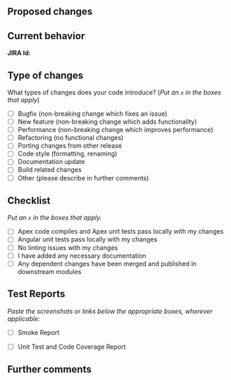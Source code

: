 ## Proposed changes
<!-- Describe the big picture of your changes to communicate to the reviewers why this pull request should be accepted. If it fixes a bug or resolves a feature request, be sure to link to JIRA ticket. -->

## Current behavior
<!-- Describe the current behavior that you are modifying, or link to a relevant JIRA ticket. -->

**JIRA Id**: 

## Type of changes

What types of changes does your code introduce? (_Put an `x` in the boxes that apply_)

- [ ] Bugfix (non-breaking change which fixes an issue)
- [ ] New feature (non-breaking change which adds functionality)
- [ ] Performance (non-breaking change which improves performance)
- [ ] Refactoring (no functional changes)
- [ ] Porting changes from other release
- [ ] Code style (formatting, renaming)
- [ ] Documentation update
- [ ] Build related changes
- [ ] Other (please describe in further comments)

## Checklist

_Put an `x` in the boxes that apply._

- [ ] Apex code compiles and Apex unit tests pass locally with my changes
- [ ] Angular unit tests pass locally with my changes
- [ ] No linting issues with my changes
- [ ] I have added any necessary documentation
- [ ] Any dependent changes have been merged and published in downstream modules

## Test Reports
_Paste the screenshots or links below the appropriate boxes, wherever applicable:_

- [ ] Smoke Report

- [ ] Unit Test and Code Coverage Report

## Further comments
<!-- Include any other information that is important to this PR such as screenshots of how the component looks before and after the change. -->
